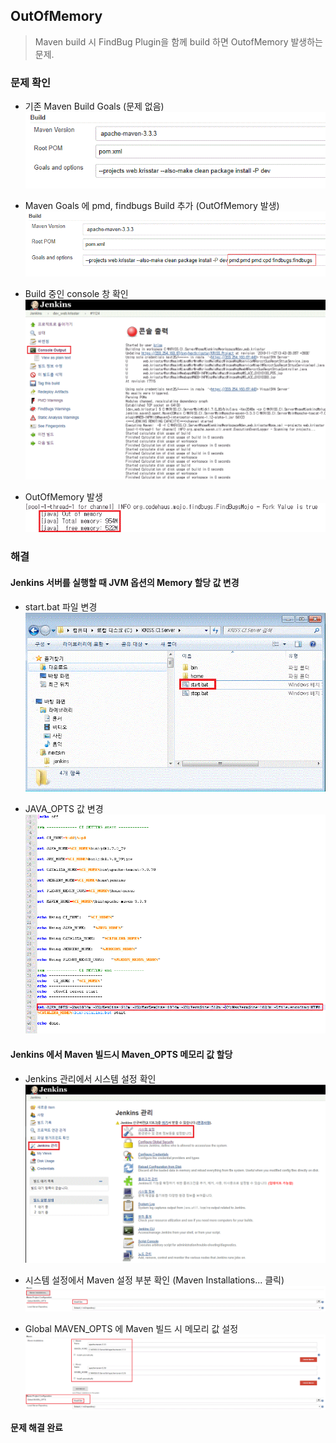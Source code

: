 ## OutOfMemory

> Maven build 시 FindBug Plugin을 함께 build 하면 OutofMemory 발생하는 문제.


### 문제 확인

- 기존 Maven Build Goals (문제 없음)
![mavenBuild](./img/mavenBuild.GIF)

- Maven Goals 에 pmd, findbugs Build 추가 (OutOfMemory 발생)
![withFindBugBuild](./img/withFindBugBuild.GIF)

- Build 중인 console 창 확인  
![콘솔](./img/콘솔.GIF)

- OutOfMemory 발생  
![findBug에러](./img/findBug에러.GIF)  


### 해결

#### Jenkins 서버를 실행할 때 JVM 옵션의 Memory 할당 값 변경

- start.bat 파일 변경  
![CI서버](./img/CI서버.GIF)

- JAVA_OPTS 값 변경  
![start_bat](./img/start_bat.GIF)

#### Jenkins 에서 Maven 빌드시 Maven_OPTS 메모리 값 할당

- Jenkins 관리에서 시스템 설정 확인  
![jenkins관리](./img/jenkins관리.GIF)

- 시스템 설정에서 Maven 설정 부분 확인 (Maven Installations... 클릭)
![시스템관리](./img/시스템관리.GIF)

- Global MAVEN_OPTS 에 Maven 빌드 시 메모리 값 설정  
![시스템관리_Maven](./img/시스템관리_Maven.GIF)


**문제 해결 완료**
